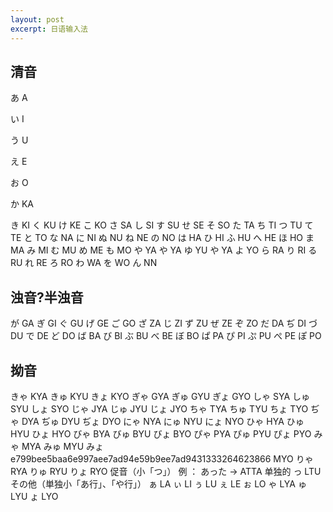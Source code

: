```yaml
---
layout: post
excerpt: 日语输入法
---
```

## 清音

あ A

い I

う U

え E

お O

か KA

き KI
く KU
け KE
こ KO
さ SA
し SI
す SU
せ SE
そ SO
た TA
ち TI
つ TU
て TE
と TO
な NA
に NI
ぬ NU
ね NE
の NO
は HA
ひ HI
ふ HU
へ HE
ほ HO
ま MA
み MI
む MU
め ME
も MO
や YA
や YA
ゆ YU
や YA
よ YO
ら RA
り RI
る RU
れ RE
ろ RO
わ WA
を WO
ん NN
## 浊音?半浊音
が GA
ぎ GI
ぐ GU
げ GE
ご GO
ざ ZA
じ ZI
ず ZU
ぜ ZE
ぞ ZO
だ DA
ぢ DI
づ DU
で DE
ど DO
ば BA
び BI
ぶ BU
べ BE
ぼ BO
ぱ PA
ぴ PI
ぷ PU
ぺ PE
ぽ PO
## 拗音
きゃ KYA
きゅ KYU
きょ KYO
ぎゃ GYA
ぎゅ GYU
ぎょ GYO
しゃ SYA
しゅ SYU
しょ SYO
じゃ JYA
じゅ JYU
じょ JYO
ちゃ TYA
ちゅ TYU
ちょ TYO
ぢゃ DYA
ぢゅ DYU
ぢょ DYO
にゃ NYA
にゅ NYU
にょ NYO
ひゃ HYA
ひゅ HYU
ひょ HYO
びゃ BYA
びゅ BYU
びょ BYO
ぴゃ PYA
ぴゅ PYU
ぴょ PYO
みゃ MYA
みゅ MYU
みょe799bee5baa6e997aee7ad94e59b9ee7ad9431333264623866 MYO
りゃ RYA
りゅ RYU
りょ RYO
促音（小「つ」）
例 ： あった → ATTA
单独的 っ LTU
その他（単独小「あ行」、「や行」）
ぁ LA
ぃ LI
ぅ LU
ぇ LE
ぉ LO
ゃ LYA
ゅ LYU
ょ LYO